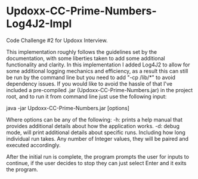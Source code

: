 # Updoxx-CC-Prime-Numbers-Log4J2-Impl
Code Challenge #2 for Updoxx Interview.

This implementation roughly follows the guidelines set by the documentation, with some liberties taken to add some additional functionality and clarity.
In this implementation I added Log4J2 to allow for some additional logging mechanics and efficiency, as a result this can still be run by the command line but you need to add "-cp /lib/*" to avoid
dependency issues.
If you would like to avoid the hassle of that I've included a pre-compiled .jar (Updoxx-CC-Prime-Numbers.jar) in the project root, and to run it from command line just use the following input:

java -jar Updoxx-CC-Prime-Numbers.jar [options]

Where options can be any of the following:
-h: prints a help manual that provides additional details about how the application works.
-d: debug mode, will print additional details about specific runs. Including how long individual run takes.
Any number of Integer values, they will be paired and executed accordingly.

After the initial run is complete, the program prompts the user for inputs to continue, if the user decides to stop they can just select Enter and it exits the program.
